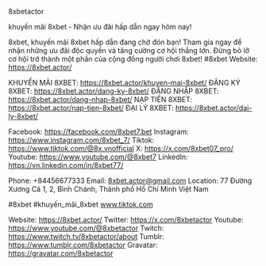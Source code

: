 8xbetactor

khuyến mãi 8xbet - Nhận ưu đãi hấp dẫn ngay hôm nay! 

8xbet, khuyến mãi 8xbet hấp dẫn đang chờ đón bạn! Tham gia ngay để nhận những ưu đãi độc quyền và tăng cường cơ hội thắng lớn. Đừng bỏ lỡ cơ hội trở thành một phần của cộng đồng người chơi 8xbet! #8xbet 
Website: https://8xbet.actor/

KHUYẾN MÃI 8XBET: https://8xbet.actor/khuyen-mai-8xbet/
ĐĂNG KÝ 8XBET: https://8xbet.actor/dang-ky-8xbet/
ĐĂNG NHẬP 8XBET: https://8xbet.actor/dang-nhap-8xbet/
NẠP TIỀN 8XBET: https://8xbet.actor/nap-tien-8xbet/
ĐẠI LÝ 8XBET: https://8xbet.actor/dai-ly-8xbet/

Facebook: https://facebook.com/8xbet7.bet
Instagram: https://www.instagram.com/8xbet_7/
Tiktok: https://www.tiktok.com/@8x.vnofficial
X: https://x.com/8xbet07_pro/
Youtube: https://www.youtube.com/@8xbet7
LinkedIn: https://vn.linkedin.com/in/8xbet77/

Phone:  +84456677333 
Email: 8xbet.actor@gmail.com 
Location: 77 Đường Xương Cá 1, 2, Bình Chánh, Thành phố Hồ Chí Minh Việt Nam 

#8xbet #khuyến_mãi_8xbet
www.tiktok.com

Website: https://8xbet.actor/
Twitter: https://x.com/8xbetactor
Youtube: https://www.youtube.com/@8xbetactor
Twitch: https://www.twitch.tv/8xbetactor/about
Tumblr: https://www.tumblr.com/8xbetactor
Gravatar: https://gravatar.com/8xbetactor

